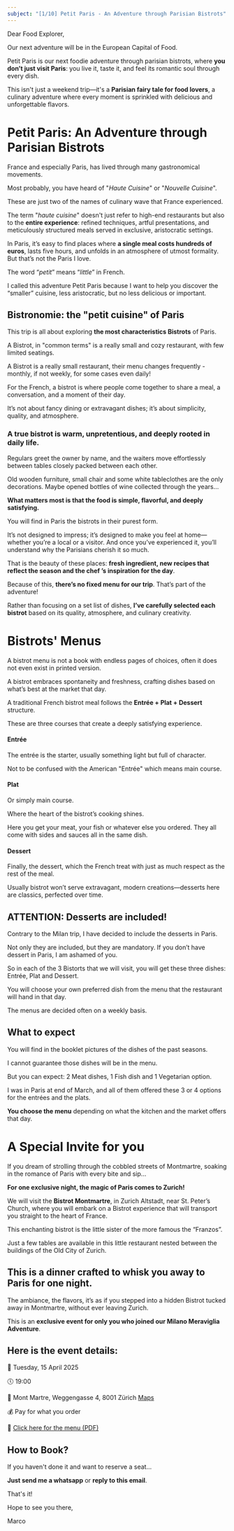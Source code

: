 ```yaml
---
subject: "[1/10] Petit Paris - An Adventure through Parisian Bistrots"
---
```


Dear Food Explorer, 

Our next adventure will be in the European Capital of Food.


Petit Paris is our next foodie adventure through parisian bistrots, where **you don’t just visit Paris**: you live it, taste it, and feel its
romantic soul through every dish.

This isn't just a weekend trip—it's a **Parisian fairy tale for food lovers**, a culinary adventure where every moment is sprinkled with
delicious and unforgettable flavors.


# Petit Paris: An Adventure through Parisian Bistrots

France and especially Paris, has lived through many gastronomical movements. 

Most probably, you have heard of "_Haute Cuisine_" or "_Nouvelle Cuisine_".

These are just two of the names of culinary wave that France experienced.


The term "_haute cuisine_" doesn't just refer to high-end restaurants but also to the **entire experience**: refined techniques, artful presentations, and meticulously structured meals served in exclusive, aristocratic settings.

In Paris, it’s easy to find places where **a single meal costs hundreds of euros**, lasts five hours, and unfolds in an atmosphere of utmost formality. But that’s not the Paris I love.

The word “_petit_” means “_little_” in French.

I called this adventure Petit Paris because I want to help you discover the “smaller” cuisine, less aristocratic, but no less delicious or important.

## Bistronomie: the "petit cuisine" of Paris

This trip is all about exploring **the most characteristics Bistrots** of Paris.

A Bistrot, in "common terms" is a really small and cozy restaurant, with few limited seatings.

A Bistrot is a really small restaurant, their menu changes frequently - monthly, if not weekly, for some cases even daily!

For the French, a bistrot is where people come together to share a meal, a conversation, and a moment of their day.

It’s not about fancy dining or extravagant dishes; it’s about simplicity, quality, and atmosphere. 

### A true bistrot is warm, unpretentious, and deeply rooted in daily life.

Regulars greet the owner by name, and the waiters move effortlessly between tables closely packed between each other.

Old wooden furniture, small chair and some white tableclothes are the only decorations. Maybe opened bottles of wine collected through the years…

**What matters most is that the food is simple, flavorful, and deeply satisfying.**

You will find in Paris the bistrots in their purest form. 

It’s not designed to impress; it’s designed to make you feel at home—whether you’re a local or a visitor. And once you’ve experienced it, you’ll understand why the Parisians cherish it so much.

That is the beauty of these places: **fresh ingredient, new recipes that reflect the season and the chef ’s inspiration for the day**.

Because of this, **there’s no fixed menu for our trip**. That’s part of the adventure!

Rather than focusing on a set list of dishes, **I’ve carefully selected each bistrot** based on its quality, atmosphere, and culinary creativity.

# Bistrots' Menus

A bistrot menu is not a book with endless pages of choices, often it does not even exist in printed version.

A bistrot embraces spontaneity and freshness, crafting dishes based on what’s best at the market that day.

A traditional French bistrot meal follows the **Entrée + Plat + Dessert** structure.

These are three courses that create a deeply satisfying experience.

#### Entrée

The entrée is the starter, usually something light but full of character.

Not to be confused with the American "Entrée" which means main course.


#### Plat 

Or simply main course.

Where the heart of the bistrot’s cooking shines. 

Here you get your meat, your fish or whatever else you ordered. They all come with sides and sauces all in the same dish.

#### Dessert 

Finally, the dessert, which the French treat with just as much respect as the rest of the meal. 

Usually bistrot won’t serve extravagant, modern creations—desserts here are classics, perfected over time.

## ATTENTION: Desserts are included!

Contrary to the Milan trip, I have decided to include the desserts in Paris. 

Not only they are included, but they are mandatory. If you don’t have dessert in Paris, I am ashamed of you.

So in each of the 3 Bistorts that we will visit, you will get these three dishes: Entrée, Plat and Dessert.

You will choose your own preferred dish from the menu that the restaurant will hand in that day. 

The menus are decided often on a weekly basis.

## What to expect

You will find in the booklet pictures of the dishes of the past seasons.

I cannot guarantee those dishes will be in the menu. 

But you can expect: 2 Meat dishes, 1 Fish dish and 1 Vegetarian option.

I was in Paris at end of March, and all of them offered these 3 or 4 options for the entrées and the plats.

**You choose the menu** depending on what the kitchen and the market offers that day. 

# A Special Invite for you

If you dream of strolling through the cobbled streets of Montmartre, soaking in the romance of Paris with every bite and sip…

**For one exclusive night, the magic of Paris comes to Zurich!**

We will visit the **Bistrot Montmartre**, in Zurich Altstadt, near St. Peter’s Church, where you will embark on a Bistrot experience that will transport you straight to the heart of France. 

This enchanting bistrot is the little sister of the more famous the “Franzos”.

Just a few tables are available in this little restaurant nested between the buildings of the Old City of Zurich.

## This is a dinner crafted to whisk you away to Paris for one night. 

The ambiance, the flavors, it’s as if you stepped into a hidden Bistrot tucked away in Montmartre, without ever leaving Zurich.

This is an **exclusive event for only you who joined our Milano Meraviglia Adventure**. 

## Here is the event details:

📅 Tuesday, 15 April 2025	

🕔 19:00

📍 Mont Martre, Weggengasse 4, 8001 Zürich [Maps](https://maps.app.goo.gl/dvup46X7PtYw5dhG8)

💰 Pay for what you order

📜 [Click here for the menu (PDF)](https://lemontmartre.ch/wp-content/uploads/2025/03/MM_Speisekarte_FR_03.pdf)

## How to Book?

If you haven't done it and want to reserve a seat...

**Just send me a whatsapp** or **reply to this email**. 

That's it!

Hope to see you there,

Marco
